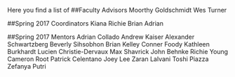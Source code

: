 Here you find a list of 
##Faculty Advisors
Moorthy
Goldschmidt
Wes Turner 

##Spring 2017 Coordinators
Kiana 
Richie 
Brian 
Adrian 

##Spring 2017 Mentors
Adrian Collado
Andrew Kaiser
Alexander Schwartzberg
Beverly Sihsobhon
Brian Kelley
Conner Foody
Kathleen Burkhardt
Lucien Christie-Dervaux
Max Shavrick
John Behnke
Richie Young
Cameron Root
Patrick Celentano
Joey Lee
Zaran Lalvani
Toshi Piazza
Zefanya Putri
